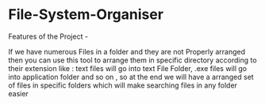 # File-System-Organiser

Features of the Project -

If we have numerous Files in a folder and they are not Properly arranged then you can use this tool to arrange them in specific directory according to their extension like :
        text files will go into text File Folder,
       .exe files will go into application folder and so on , 
  so at the end we will have a arranged set of files in specific folders which will make searching files in any folder easier
